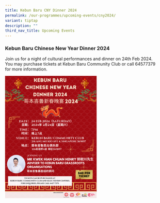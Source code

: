```yaml
---
title: Kebun Baru CNY Dinner 2024
permalink: /our-programmes/upcoming-events/cny2024/
variant: tiptap
description: ""
third_nav_title: Upcoming Events
---
```

<h3><strong>Kebun Baru Chinese New Year Dinner 2024</strong></h3><p>Join us for a night of cultural performances and dinner on 24th Feb 2024. You may purchase tickets at Kebun Baru Community Club or call 64577379 for more information.</p><div class="isomer-image-wrapper"><img style="width: 60%;" height="auto" width="100%" alt="" src="/images/CNY_2024_Poster.png"></div><p></p>